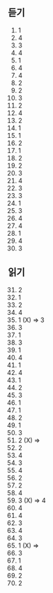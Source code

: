 ## 듣기
1. 1
2. 4
3. 3
4. 4
5. 1
6. 4
7. 4
8. 2
9. 2
10. 3
11. 2
12. 4
13. 2
14. 1
15. 1
16. 2
17. 1
18. 2
19. 2
20. 3
21. 4
22. 3
23. 3
24. 1
25. 3
26. 4
27. 4
28. 1
29. 4
30. 3
## 읽기
31. 2
32. 1
33. 2
34. 4
35. 1 (X) => 3
36. 3
37. 1
38. 3
39. 1
40. 4
41. 1
42. 4
43. 1
44. 2
45. 3
46. 1
47. 1
48. 2
49. 1
50. 3
51. 2 (X) =>
52. 2
53. 4
54. 3
55. 4
56. 2
57. 2
58. 4
59. 3 (X) => 4
60. 4
61. 4
62. 3
63. 4
64. 3
65. 1 (X) =>
66. 3
67. 1
68. 4
69. 2
70. 2